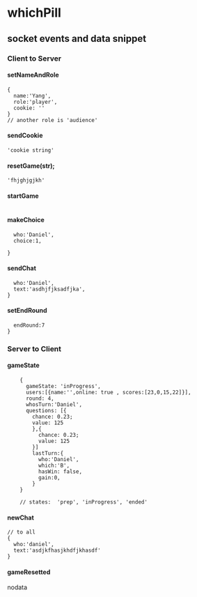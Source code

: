 # whichPill

## socket events and data snippet

### Client to Server

#### setNameAndRole

    {
      name:'Yang',
      role:'player',
      cookie: ''
    }
    // another role is 'audience'

#### sendCookie

    'cookie string'

#### resetGame(str);

    'fhjghjgjkh'

#### startGame

```

```

#### makeChoice

```{
  who:'Daniel',
  choice:1,

}
```

#### sendChat

```{
  who:'Daniel',
  text:'asdhjfjksadfjka',
}
```

#### setEndRound

```{
  endRound:7
}
```

### Server to Client

#### gameState

        {
          gameState: 'inProgress',
          users:[{name:'',online: true , scores:[23,0,15,22]}],
          round: 4,
          whosTurn:'Daniel',
          questions: [{
            chance: 0.23;
            value: 125
            },{
              chance: 0.23;
              value: 125
            }]
            lastTurn:{
              who:'Daniel',
              which:'B',
              hasWin: false,
              gain:0,
            }
        }

        // states:  'prep', 'inProgress', 'ended'

#### newChat

    // to all
    {
      who:'daniel',
      text:'asdjkfhasjkhdfjkhasdf'
    }

#### gameResetted

nodata

